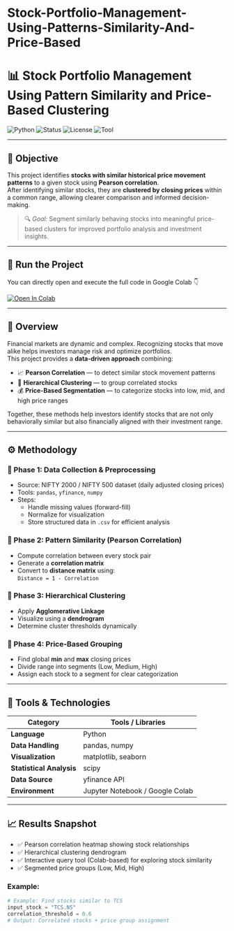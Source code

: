 # Stock-Portfolio-Management-Using-Patterns-Similarity-And-Price-Based
# 📊 Stock Portfolio Management Using Pattern Similarity and Price-Based Clustering

![Python](https://img.shields.io/badge/Python-3.8%2B-blue.svg)
![Status](https://img.shields.io/badge/Status-Completed-brightgreen)
![License](https://img.shields.io/badge/License-Academic-lightgrey)
![Tool](https://img.shields.io/badge/Tool-Google%20Colab-orange)

---

## 🎯 Objective
This project identifies **stocks with similar historical price movement patterns** to a given stock using **Pearson correlation**.  
After identifying similar stocks, they are **clustered by closing prices** within a common range, allowing clearer comparison and informed decision-making.

> 🔍 *Goal:* Segment similarly behaving stocks into meaningful price-based clusters for improved portfolio analysis and investment insights.

---

## 🚀 Run the Project

You can directly open and execute the full code in Google Colab 👇  

[![Open In Colab](https://colab.research.google.com/assets/colab-badge.svg)](https://colab.research.google.com/drive/1eHaHXbU1tEhTw0i9g6sZFAXc7cir5X4A?usp=sharing)

---

## 🧠 Overview
Financial markets are dynamic and complex. Recognizing stocks that move alike helps investors manage risk and optimize portfolios.  
This project provides a **data-driven approach** combining:

- 📈 **Pearson Correlation** — to detect similar stock movement patterns  
- 🧩 **Hierarchical Clustering** — to group correlated stocks  
- 💰 **Price-Based Segmentation** — to categorize stocks into low, mid, and high price ranges  

Together, these methods help investors identify stocks that are not only behaviorally similar but also financially aligned with their investment range.

---

## ⚙️ Methodology

### 🔹 Phase 1: Data Collection & Preprocessing
- Source: NIFTY 2000 / NIFTY 500 dataset (daily adjusted closing prices)  
- Tools: `pandas`, `yfinance`, `numpy`
- Steps:
  - Handle missing values (forward-fill)
  - Normalize for visualization
  - Store structured data in `.csv` for efficient analysis  

### 🔹 Phase 2: Pattern Similarity (Pearson Correlation)
- Compute correlation between every stock pair  
- Generate a **correlation matrix**  
- Convert to **distance matrix** using:  
  `Distance = 1 - Correlation`

### 🔹 Phase 3: Hierarchical Clustering
- Apply **Agglomerative Linkage**  
- Visualize using a **dendrogram**  
- Determine cluster thresholds dynamically  

### 🔹 Phase 4: Price-Based Grouping
- Find global **min** and **max** closing prices  
- Divide range into segments (Low, Medium, High)  
- Assign each stock to a segment for clear categorization  

---

## 🧩 Tools & Technologies

| Category | Tools / Libraries |
|-----------|------------------|
| **Language** | Python |
| **Data Handling** | pandas, numpy |
| **Visualization** | matplotlib, seaborn |
| **Statistical Analysis** | scipy |
| **Data Source** | yfinance API |
| **Environment** | Jupyter Notebook / Google Colab |

---

## 📈 Results Snapshot

- ✅ Pearson correlation heatmap showing stock relationships  
- ✅ Hierarchical clustering dendrogram  
- ✅ Interactive query tool (Colab-based) for exploring stock similarity  
- ✅ Segmented price groups (Low, Mid, High)  

### Example:
```python
# Example: Find stocks similar to TCS
input_stock = "TCS.NS"
correlation_threshold = 0.6
# Output: Correlated stocks + price group assignment
